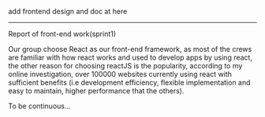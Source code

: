 add frontend design and doc at here

---
Report of front-end work(sprint1)

Our group choose React as our front-end framework, as most of the crews are familiar with how react works and used to develop apps by using react, the other reason for choosing reactJS is the popularity, according to my online investigation, over 100000 websites currently using react with sufficient benefits (i.e development efficiency, flexible implementation and easy to maintain, higher performance that the others).

To be continuous...
